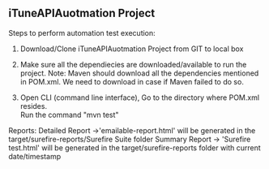 iTuneAPIAuotmation Project
--------------------------

Steps to perform automation test execution:

1. Download/Clone iTuneAPIAuotmation Project from GIT to local box

2. Make sure all the dependiecies are downloaded/available to run the project. 
   Note: Maven should download all the dependencies mentioned in POM.xml. We need to download in case if Maven failed to do so.  

3. Open CLI (command line interface), Go to the directory where POM.xml resides.   
   Run the command "mvn test"

Reports: 
Detailed Report ->'emailable-report.html' will be generated in the target/surefire-reports/Surefire Suite folder
Summary Report -> 'Surefire test.html' will be generated in the target/surefire-reports folder
with current date/timestamp
